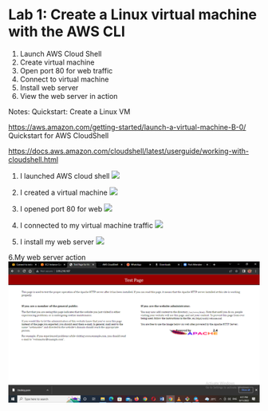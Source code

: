 # Lab 1: Create a Linux virtual machine with the AWS CLI


1. Launch AWS Cloud Shell
2. Create virtual machine
3. Open port 80 for web traffic
4. Connect to virtual machine
5. Install web server
6. View the web server in action



Notes:
Quickstart: Create a Linux VM

https://aws.amazon.com/getting-started/launch-a-virtual-machine-B-0/
Quickstart for AWS CloudShell

https://docs.aws.amazon.com/cloudshell/latest/userguide/working-with-cloudshell.html

1. I launched AWS cloud shell
![](../Screenshots/AWS%20cloud%20shell%20.png)

2. I created a virtual machine
![](../Screenshots/Instances%20launched.png)

3. I opened port 80 for web 
![](../Screenshots/Port%2080.png)

4. I connected to my virtual machine traffic 
![](../Screenshots/Vm%20connected.png)


5. I install my web server
![](../Screenshots/install%20web%20server.png)

6.My web server action
![](../Screenshots/Screenshot%20(124).png)

